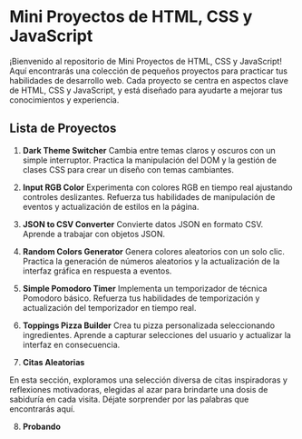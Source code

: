 # Mini Proyectos de HTML, CSS y JavaScript

¡Bienvenido al repositorio de Mini Proyectos de HTML, CSS y JavaScript! Aquí encontrarás una colección de pequeños proyectos para practicar tus habilidades de desarrollo web. Cada proyecto se centra en aspectos clave de HTML, CSS y JavaScript, y está diseñado para ayudarte a mejorar tus conocimientos y experiencia.

## Lista de Proyectos

1. **Dark Theme Switcher**
   Cambia entre temas claros y oscuros con un simple interruptor. Practica la manipulación del DOM y la gestión de clases CSS para crear un diseño con temas cambiantes.

2. **Input RGB Color**
   Experimenta con colores RGB en tiempo real ajustando controles deslizantes. Refuerza tus habilidades de manipulación de eventos y actualización de estilos en la página.

3. **JSON to CSV Converter**
   Convierte datos JSON en formato CSV. Aprende a trabajar con objetos JSON.

4. **Random Colors Generator**
   Genera colores aleatorios con un solo clic. Practica la generación de números aleatorios y la actualización de la interfaz gráfica en respuesta a eventos.

5. **Simple Pomodoro Timer**
   Implementa un temporizador de técnica Pomodoro básico. Refuerza tus habilidades de temporización y actualización del temporizador en tiempo real.

6. **Toppings Pizza Builder**
   Crea tu pizza personalizada seleccionando ingredientes. Aprende a capturar selecciones del usuario y actualizar la interfaz en consecuencia.

 7. **Citas Aleatorias**

   En esta sección, exploramos una selección diversa de citas inspiradoras y reflexiones motivadoras, elegidas al azar para brindarte una dosis de sabiduría en cada visita. Déjate sorprender por las palabras que encontrarás aquí.

8. **Probando**
